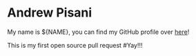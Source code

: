 # Andrew Pisani

My name is ${NAME}, you can find my GitHub profile over [here](https://github.com/bondichi)!

This is my first open source pull request #Yay!!!
